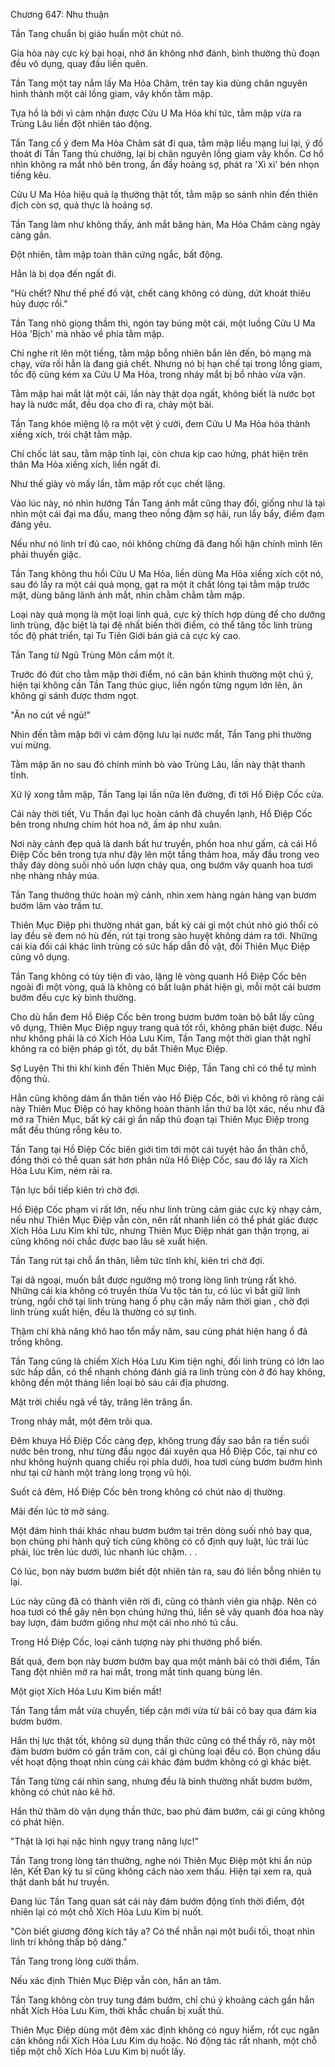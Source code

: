 




Chương 647: Nhu thuận


Tần Tang chuẩn bị giáo huấn một chút nó.

Gia hỏa này cực kỳ bại hoại, nhớ ăn không nhớ đánh, bình thường thủ đoạn đều vô dụng, quay đầu liền quên.

Tần Tang một tay nắm lấy Ma Hỏa Châm, trên tay kia dùng chân nguyên hình thành một cái lồng giam, vây khốn tằm mập.

Tựa hồ là bởi vì cảm nhận được Cửu U Ma Hỏa khí tức, tằm mập vừa ra Trùng Lâu liền đột nhiên táo động.

Tần Tang cố ý đem Ma Hỏa Châm sát đi qua, tằm mập liều mạng lui lại, ý đồ thoát đi Tần Tang thủ chưởng, lại bị chân nguyên lồng giam vây khốn. Cơ hồ nhìn không ra mắt nhỏ bên trong, ẩn đầy hoảng sợ, phát ra 'Xì xì' bén nhọn tiếng kêu.

Cửu U Ma Hỏa hiệu quả lạ thường thật tốt, tằm mập so sánh nhìn đến thiên địch còn sợ, quả thực là hoảng sợ.

Tần Tang làm như không thấy, ánh mắt băng hàn, Ma Hỏa Châm càng ngày càng gần.

Đột nhiên, tằm mập toàn thân cứng ngắc, bất động.

Hẳn là bị dọa đến ngất đi.

"Hù chết? Như thế phế đồ vật, chết càng không có dùng, dứt khoát thiêu hủy được rồi."

Tần Tang nhỏ giọng thầm thì, ngón tay búng một cái, một luồng Cửu U Ma Hỏa 'Bịch' mà nhào về phía tằm mập.

Chỉ nghe rít lên một tiếng, tằm mập bỗng nhiên bắn lên đến, bỏ mạng mà chạy, vừa rồi hẳn là đang giả chết. Nhưng nó bị hạn chế tại trong lồng giam, tốc độ cũng kém xa Cửu U Ma Hỏa, trong nháy mắt bị bổ nhào vừa vặn.

Tằm mập hai mắt lật một cái, lần này thật dọa ngất, không biết là nước bọt hay là nước mắt, đều dọa cho đi ra, chảy một bãi.

Tần Tang khóe miệng lộ ra một vệt ý cười, đem Cửu U Ma Hỏa hóa thành xiềng xích, trói chặt tằm mập.

Chỉ chốc lát sau, tằm mập tỉnh lại, còn chưa kịp cao hứng, phát hiện trên thân Ma Hỏa xiềng xích, liền ngất đi.

Như thế giày vò mấy lần, tằm mập rốt cục chết lặng.

Vào lúc này, nó nhìn hướng Tần Tang ánh mắt cũng thay đổi, giống như là tại nhìn một cái đại ma đầu, mang theo nồng đậm sợ hãi, run lẩy bẩy, điềm đạm đáng yêu.

Nếu như nó linh trí đủ cao, nói không chừng đã đang hối hận chính mình lên phải thuyền giặc.

Tần Tang không thu hồi Cửu U Ma Hỏa, liền dùng Ma Hỏa xiềng xích cột nó, sau đó lấy ra một cái quả mọng, gạt ra một ít chất lỏng tại tằm mập trước mặt, dùng băng lãnh ánh mắt, nhìn chằm chằm tằm mập.

Loại này quả mọng là một loại linh quả, cực kỳ thích hợp dùng để cho dưỡng linh trùng, đặc biệt là tại đệ nhất biến thời điểm, có thể tăng tốc linh trùng tốc độ phát triển, tại Tu Tiên Giới bán giá cả cực kỳ cao.

Tần Tang từ Ngũ Trùng Môn cầm một ít.

Trước đó đút cho tằm mập thời điểm, nó căn bản khinh thường một chú ý, hiện tại không cần Tần Tang thúc giục, liền ngốn từng ngụm lớn lên, ăn không gì sánh được thơm ngọt.

"Ăn no cút về ngủ!"

Nhìn đến tằm mập bởi vì cảm động lưu lại nước mắt, Tần Tang phi thường vui mừng.

Tằm mập ăn no sau đó chính mình bò vào Trùng Lâu, lần này thật thanh tĩnh.

Xử lý xong tằm mập, Tần Tang lại lần nữa lên đường, đi tới Hồ Điệp Cốc cửa.

Cái này thời tiết, Vu Thần đại lục hoàn cảnh đã chuyển lạnh, Hồ Điệp Cốc bên trong nhưng chim hót hoa nở, ấm áp như xuân.

Nơi này cảnh đẹp quả là danh bất hư truyền, phồn hoa như gấm, cả cái Hồ Điệp Cốc bên trong tựa như đậy lên một tầng thảm hoa, mấy đầu trong veo thấy đáy dòng suối nhỏ uốn lượn chảy qua, ong bướm vây quanh hoa tươi nhẹ nhàng nhảy múa.

Tần Tang thưởng thức hoàn mỹ cảnh, nhìn xem hàng ngàn hàng vạn bươm bướm lâm vào trầm tư.

Thiên Mục Điệp phi thường nhát gan, bất kỳ cái gì một chút nhỏ gió thổi cỏ lay đều sẽ đem nó hù đến, rút tại trong sào huyệt không dám ra tới. Những cái kia đối cái khác linh trùng có sức hấp dẫn đồ vật, đối Thiên Mục Điệp cũng vô dụng.

Tần Tang không có tùy tiện đi vào, lặng lẽ vòng quanh Hồ Điệp Cốc bên ngoài đi một vòng, quả là không có bất luận phát hiện gì, mỗi một cái bươm bướm đều cực kỳ bình thường.

Cho dù hắn đem Hồ Điệp Cốc bên trong bươm bướm toàn bộ bắt lấy cũng vô dụng, Thiên Mục Điệp ngụy trang quá tốt rồi, không phân biệt được. Nếu như không phải là có Xích Hỏa Lưu Kim, Tần Tang một thời gian thật nghĩ không ra có biện pháp gì tốt, dụ bắt Thiên Mục Điệp.

Sợ Luyện Thi thi khí kinh đến Thiên Mục Điệp, Tần Tang chỉ có thể tự mình động thủ.

Hắn cũng không dám ẩn thân tiến vào Hồ Điệp Cốc, bởi vì không rõ ràng cái này Thiên Mục Điệp có hay không hoàn thành lần thứ ba lột xác, nếu như đã mở ra Thiên Mục, bất kỳ cái gì ẩn nấp thủ đoạn tại Thiên Mục Điệp trong mắt đều thùng rỗng kêu to.

Tần Tang tại Hồ Điệp Cốc biên giới tìm tới một cái tuyệt hảo ẩn thân chỗ, đồng thời có thể quan sát hơn phân nửa Hồ Điệp Cốc, sau đó lấy ra Xích Hỏa Lưu Kim, ném rải ra.

Tận lực bồi tiếp kiên trì chờ đợi.

Hồ Điệp Cốc phạm vi rất lớn, nếu như linh trùng cảm giác cực kỳ nhạy cảm, nếu như Thiên Mục Điệp vẫn còn, nên rất nhanh liền có thể phát giác được Xích Hỏa Lưu Kim khí tức, nhưng Thiên Mục Điệp nhát gan thận trọng, ai cũng không nói chắc được bao lâu sẽ xuất hiện.

Tần Tang rút tại chỗ ẩn thân, liễm tức tĩnh khí, kiên trì chờ đợi.

Tại dã ngoại, muốn bắt được ngưỡng mộ trong lòng linh trùng rất khó. Những cái kia không có truyền thừa Vu tộc tán tu, có lúc vì bắt giữ linh trùng, ngồi chờ tại linh trùng hang ổ phụ cận mấy năm thời gian , chờ đợi linh trùng xuất hiện, đều là thường có sự tình.

Thậm chí khả năng khô hao tổn mấy năm, sau cùng phát hiện hang ổ đã trống không.

Tần Tang cũng là chiếm Xích Hỏa Lưu Kim tiện nghi, đối linh trùng có lớn lao sức hấp dẫn, có thể nhanh chóng đánh giá ra linh trùng còn ở đó hay không, không đến một tháng liền loại bỏ sáu cái địa phương.

Mặt trời chiều ngã về tây, trăng lên trăng ẩn.

Trong nháy mắt, một đêm trôi qua.

Đêm khuya Hồ Điệp Cốc càng đẹp, không trung đầy sao bắn ra tiến suối nước bên trong, như từng đầu ngọc đái xuyên qua Hồ Điệp Cốc, tại như có như không huỳnh quang chiếu rọi phía dưới, hoa tươi cùng bươm bướm hình như tại cử hành một tràng long trọng vũ hội.

Suốt cả đêm, Hồ Điệp Cốc bên trong không có chút nào dị thường.

Mãi đến lúc tờ mờ sáng.

Một đám hình thái khác nhau bươm bướm tại trên dòng suối nhỏ bay qua, bọn chúng phi hành quỹ tích cũng không có cố định quy luật, lúc trái lúc phải, lúc trên lúc dưới, lúc nhanh lúc chậm. . .

Có lúc, bọn này bươm bướm biết đột nhiên tản ra, sau đó liền bỗng nhiên tụ lại.

Lúc này cũng đã có thành viên rời đi, cũng có thành viên gia nhập. Nên có hoa tươi có thể gây nên bọn chúng hứng thú, liền sẽ vây quanh đóa hoa này bay lượn, đám bướm giống như một cái nho nhỏ tú cầu.

Trong Hồ Điệp Cốc, loại cảnh tượng này phi thường phổ biến.

Bất quá, đem bọn này bươm bướm bay qua một mảnh bãi cỏ thời điểm, Tần Tang đột nhiên mở ra hai mắt, trong mắt tinh quang bùng lên.

Một giọt Xích Hỏa Lưu Kim biến mất!

Tần Tang tầm mắt vừa chuyển, tiếp cận mới vừa từ bãi cỏ bay qua đám kia bươm bướm.

Hắn thị lực thật tốt, không sử dụng thần thức cũng có thể thấy rõ, này một đám bươm bướm có gần trăm con, cái gì chủng loại đều có. Bọn chúng dấu vết hoạt động thoạt nhìn cùng cái khác đám bướm không có gì khác biệt.

Tần Tang từng cái nhìn sang, nhưng đều là bình thường nhất bươm bướm, không có chút nào kẽ hở.

Hắn thử thăm dò vận dụng thần thức, bao phủ đám bướm, cái gì cũng không có phát hiện.

"Thật là lợi hại nặc hình ngụy trang năng lực!"

Tần Tang trong lòng tán thưởng, nghe nói Thiên Mục Điệp một khi ẩn núp lên, Kết Đan kỳ tu sĩ cũng không cách nào xem thấu. Hiện tại xem ra, quả thật danh bất hư truyền.

Đang lúc Tần Tang quan sát cái này đám bướm động tĩnh thời điểm, đột nhiên lại có một chỗ Xích Hỏa Lưu Kim bị nuốt.

"Còn biết giương đông kích tây a? Có thể nhẫn nại một buổi tối, thoạt nhìn linh trí không thấp bộ dáng."

Tần Tang trong lòng cười thầm.

Nếu xác định Thiên Mục Điệp vẫn còn, hắn an tâm.

Tần Tang không còn truy tung đám bướm, chỉ chú ý khoảng cách gần hắn nhất Xích Hỏa Lưu Kim, thời khắc chuẩn bị xuất thủ.

Thiên Mục Điệp dùng một đêm xác định không có nguy hiểm, rốt cục ngăn cản không nổi Xích Hỏa Lưu Kim dụ hoặc. Nó động tác rất nhanh, một chỗ tiếp một chỗ Xích Hỏa Lưu Kim bị nuốt lấy.




